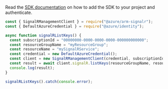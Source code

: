 Read the [SDK documentation](https://github.com/Azure/azure-sdk-for-js/blob/%40azure%2Farm-signalr_5.1.0/sdk/signalr/arm-signalr/README.md) on how to add the SDK to your project and authenticate.

```javascript
const { SignalRManagementClient } = require("@azure/arm-signalr");
const { DefaultAzureCredential } = require("@azure/identity");

async function signalRListKeys() {
  const subscriptionId = "00000000-0000-0000-0000-000000000000";
  const resourceGroupName = "myResourceGroup";
  const resourceName = "mySignalRService";
  const credential = new DefaultAzureCredential();
  const client = new SignalRManagementClient(credential, subscriptionId);
  const result = await client.signalR.listKeys(resourceGroupName, resourceName);
  console.log(result);
}

signalRListKeys().catch(console.error);
```
